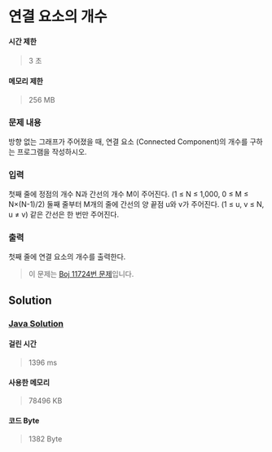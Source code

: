 # 연결 요소의 개수


#### 시간 제한


> 3 초


#### 메모리 제한


> 256 MB


### 문제 내용


방향 없는 그래프가 주어졌을 때, 연결 요소 (Connected Component)의 개수를 구하는 프로그램을 작성하시오.


### 입력


첫째 줄에 정점의 개수 N과 간선의 개수 M이 주어진다. (1 ≤ N ≤ 1,000, 0 ≤ M ≤ N×(N-1)/2) 둘째 줄부터 M개의 줄에 간선의 양 끝점 u와 v가 주어진다. (1 ≤ u, v ≤ N, u ≠ v) 같은 간선은 한 번만 주어진다.


### 출력


첫째 줄에 연결 요소의 개수를 출력한다.


> 이 문제는 [Boj 11724번 문제](https://www.acmicpc.net/problem/11724)입니다.


## Solution


### [Java Solution](./main.java)


#### 걸린 시간


> 1396 ms


#### 사용한 메모리


> 78496 KB


#### 코드 Byte


> 1382 Byte
